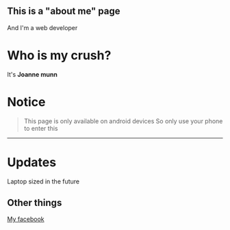 ## This is a "about me" page 
And I'm a web developer 

# Who is my crush?
It's **Joanne munn**

# Notice
> This page is only available on android devices
So only use your phone to enter this
------------------------------------


# Updates
Laptop sized in the future

## Other things
[My facebook](https://youtu.be/dQw4w9WgXcQ)